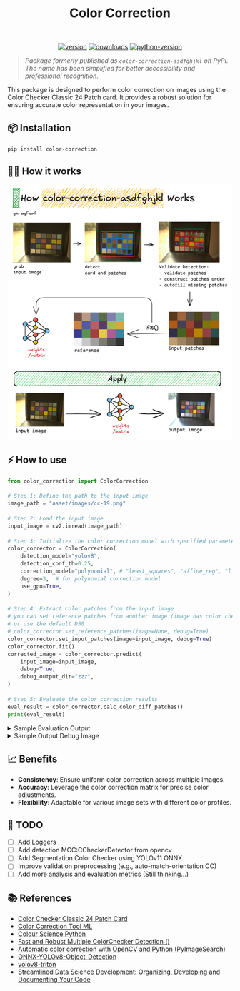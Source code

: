 
<div align="center">

# Color Correction

<br>

[![version](https://badge.fury.io/py/color-correction-asdfghjkl.svg)](https://badge.fury.io/py/color-correction-asdfghjkl)
[![downloads](https://img.shields.io/pypi/dm/color-correction-asdfghjkl)](https://pypistats.org/packages/color-correction-asdfghjkl)
[![python-version](https://img.shields.io/pypi/pyversions/color-correction-asdfghjkl)](https://badge.fury.io/py/color-correction-asdfghjkl)

</div>

> _Package formerly published as `color-correction-asdfghjkl` on PyPI. The name has been simplified for better accessibility and professional recognition._

This package is designed to perform color correction on images using the Color Checker Classic 24 Patch card. It provides a robust solution for ensuring accurate color representation in your images.

## 📦 Installation

```bash
pip install color-correction
```

## 🏋️‍♀️ How it works
![How it works](assets/color-correction-how-it-works.png)


## ⚡ How to use

```python
from color_correction import ColorCorrection

# Step 1: Define the path to the input image
image_path = "asset/images/cc-19.png"

# Step 2: Load the input image
input_image = cv2.imread(image_path)

# Step 3: Initialize the color correction model with specified parameters
color_corrector = ColorCorrection(
    detection_model="yolov8",
    detection_conf_th=0.25,
    correction_model="polynomial", # "least_squares", "affine_reg", "linear_reg"
    degree=3,  # for polynomial correction model
    use_gpu=True,
)

# Step 4: Extract color patches from the input image
# you can set reference patches from another image (image has color checker card)
# or use the default D50
# color_corrector.set_reference_patches(image=None, debug=True)
color_corrector.set_input_patches(image=input_image, debug=True)
color_corrector.fit()
corrected_image = color_corrector.predict(
    input_image=input_image,
    debug=True,
    debug_output_dir="zzz",
)

# Step 5: Evaluate the color correction results
eval_result = color_corrector.calc_color_diff_patches()
print(eval_result)
```

<details>
<summary>Sample Evaluation Output</summary>

```json
{
    "initial": {
        "min": 2.254003059526461,
        "max": 13.461066402633447,
        "mean": 8.3072755187654,
        "std": 3.123962754767539,
    },
    "corrected": {
        "min": 0.30910031798755183,
        "max": 5.422311999126372,
        "mean": 1.4965478752947827,
        "std": 1.2915738724958112,
    },
    "delta": {
        "min": 1.9449027415389093,
        "max": 8.038754403507074,
        "mean": 6.810727643470616,
        "std": 1.8323888822717276,
    },
}
```
</details>

<details>
<summary>Sample Output Debug Image</summary>

![Sample Output](assets/sample-output-debug.jpg)

</details>

## 📈 Benefits
- **Consistency**: Ensure uniform color correction across multiple images.
- **Accuracy**: Leverage the color correction matrix for precise color adjustments.
- **Flexibility**: Adaptable for various image sets with different color profiles.


## 🤸 TODO
- [ ] Add Loggers
- [ ] Add detection MCC:CCheckerDetector from opencv
- [ ] Add Segmentation Color Checker using YOLOv11 ONNX
- [ ] Improve validation preprocessing (e.g., auto-match-orientation CC)
- [ ] Add more analysis and evaluation metrics (Still thinking...)

<!-- write reference -->

## 📚 References
- [Color Checker Classic 24 Patch Card](https://www.xrite.com/categories/calibration-profiling/colorchecker-classic)
- [Color Correction Tool ML](https://github.com/collinswakholi/ML_ColorCorrection_tool/tree/Pip_package)
- [Colour Science Python](https://www.colour-science.org/colour-checker-detection/)
- [Fast and Robust Multiple ColorChecker Detection ()](https://github.com/pedrodiamel/colorchecker-detection)
- [Automatic color correction with OpenCV and Python (PyImageSearch)](https://pyimagesearch.com/2021/02/15/automatic-color-correction-with-opencv-and-python/)
- [ONNX-YOLOv8-Object-Detection](https://github.com/ibaiGorordo/ONNX-YOLOv8-Object-Detection)
- [yolov8-triton](https://github.com/omarabid59/yolov8-triton/tree/main)
- [Streamlined Data Science Development: Organizing, Developing and Documenting Your Code](https://medium.com/henkel-data-and-analytics/streamlined-data-science-development-organizing-developing-and-documenting-your-code-bfd69e3ef4fb)
